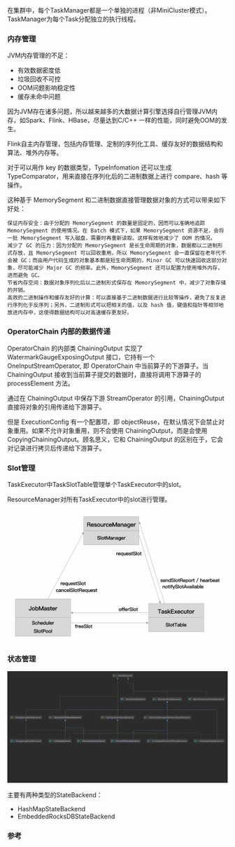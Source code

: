 在集群中，每个TaskManager都是一个单独的进程（非MiniCluster模式）。TaskManager为每个Task分配独立的执行线程。


### 内存管理

JVM内存管理的不足：

* 有效数据密度低
* 垃圾回收不可控
* OOM问题影响稳定性
* 缓存未命中问题

因为JVM存在诸多问题，所以越来越多的大数据计算引擎选择自行管理JVM内存，如Spark、Flink、HBase，尽量达到C/C++ 一样的性能，同时避免OOM的发生。

Flink自主内存管理，包括内存管理、定制的序列化工具、缓存友好的数据结构和算法、堆外内存等。

对于可以用作 key 的数据类型，TypeInfomation 还可以生成 TypeComparator，用来直接在序列化后的二进制数据上进行 compare、hash 等操作。

这种基于 MemorySegment 和二进制数据直接管理数据对象的方式可以带来如下好处：

    保证内存安全：由于分配的 MemorySegment 的数量是固定的，因而可以准确地追踪 MemorySegment 的使用情况。在 Batch 模式下，如果 MemorySegment 资源不足，会将一批 MemorySegment 写入磁盘，需要时再重新读取。这样有效地减少了 OOM 的情况。
    减少了 GC 的压力：因为分配的 MemorySegment 是长生命周期的对象，数据都以二进制形式存放，且 MemorySegment 可以回收重用，所以 MemorySegment 会一直保留在老年代不会被 GC；而由用户代码生成的对象基本都是短生命周期的，Minor GC 可以快速回收这部分对象，尽可能减少 Major GC 的频率。此外，MemorySegment 还可以配置为使用堆外内存，进而避免 GC。
    节省内存空间：数据对象序列化后以二进制形式保存在 MemorySegment 中，减少了对象存储的开销。
    高效的二进制操作和缓存友好的计算：可以直接基于二进制数据进行比较等操作，避免了反复进行序列化于反序列；另外，二进制形式可以把相关的值，以及 hash 值，键值和指针等相邻地放进内存中，这使得数据结构可以对高速缓存更友好。

### OperatorChain 内部的数据传递

OperatorChain 的内部类 ChainingOutput 实现了 WatermarkGaugeExposingOutput 接口，它持有一个 OneInputStreamOperator, 即 OperatorChain 中当前算子的下游算子。当 ChainingOutput 接收到当前算子提交的数据时，直接将调用下游算子的 processElement 方法。

通过在 ChainingOutput 中保存下游 StreamOperator 的引用，ChainingOutput 直接将对象的引用传递给下游算子。

但是 ExecutionConfig 有一个配置项，即 objectReuse，在默认情况下会禁止对象重用。如果不允许对象重用，则不会使用 ChainingOutput，而是会使用 CopyingChainingOutput。顾名思义，它和 ChainingOutput 的区别在于，它会对记录进行拷贝后传递给下游算子。


### Slot管理

TaskExecutor中TaskSlotTable管理单个TaskExecutor中的slot。

ResourceManager对所有TaskExecutor中的slot进行管理。

![](https://raw.githubusercontent.com/rainsbaby/notebook/master/imgs/flink/flink_resourcemanage_architecture.png)


### 状态管理

![](https://raw.githubusercontent.com/rainsbaby/notebook/master/imgs/flink/flink_statebackend_uml.png)

主要有两种类型的StateBackend：

* HashMapStateBackend
* EmbeddedRocksDBStateBackend

### 参考



